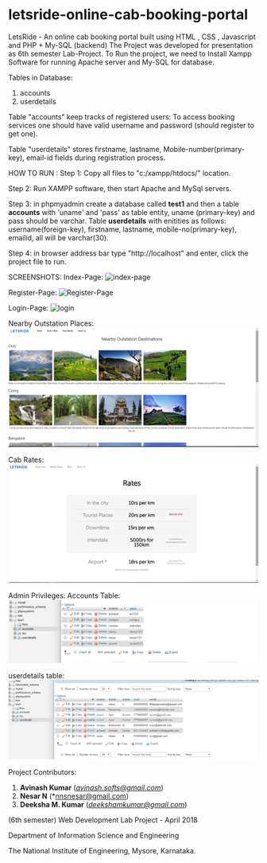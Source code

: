 # letsride-online-cab-booking-portal
LetsRide - An online cab booking portal built using HTML , CSS , Javascript and PHP + My-SQL (backend)
The Project was developed for presentation as 6th semester Lab-Project. 
To Run the project, we need to Install Xampp Software for running Apache server and My-SQL for database.

Tables in Database:
1. accounts
2. userdetails

Table "accounts" keep tracks of registered users:
To access booking services one should have valid username and password (should register to get one).

Table "userdetails" stores firstname, lastname, Mobile-number(primary-key), email-id fields during registration process.


HOW TO RUN :
Step 1: Copy all files to "c:/xampp/htdocs/" location.

Step 2: Run XAMPP software, then start Apache and MySql servers.

Step 3: in phpmyadmin create a database called **test1** and then a table **accounts** with 'uname' and 'pass' as table entity, uname (primary-key) and pass should be varchar.
Table **userdetails** with enitities as follows: username(foreign-key), firstname, lastname, mobile-no(primary-key), emailid, all will be varchar(30).

Step 4: in browser address bar type "http://localhost" and enter, click the project file to run.


SCREENSHOTS:
Index-Page:
![index-page](https://github.com/avinashav/letsride-online-cab-booking-portal/blob/master/screenshot/index%20page.png)

Register-Page:
![Register-Page](https://github.com/avinashav/letsride-online-cab-booking-portal/blob/master/screenshot/Signup-page.png)


Login-Page:
![login](https://github.com/avinashav/letsride-online-cab-booking-portal/blob/master/screenshot/login%20page.png)

Nearby Outstation Places:
![Outstation-Places](https://github.com/avinashav/letsride-online-cab-booking-portal/blob/master/screenshot/places1.png)

Cab Rates:
![rates](https://github.com/avinashav/letsride-online-cab-booking-portal/blob/master/screenshot/cab-rates-page.png)

Admin Privileges:
Accounts Table:
![accounts-info](https://github.com/avinashav/letsride-online-cab-booking-portal/blob/master/screenshot/accounts.png)

userdetails table:
![users-info](https://github.com/avinashav/letsride-online-cab-booking-portal/blob/master/screenshot/userdetails.png)


Project Contributors:
1. **Avinash Kumar** (*avinash.softs@gmail.com*)
2. **Nesar N** (*nnsnesar@gmail.com)
3. **Deeksha M. Kumar** (*deekshamkumar@gmail.com*)

(6th semester) Web Development Lab Project - April 2018

Department of Information Science and Engineering

The National Institute of Engineering, Mysore, Karnataka.
